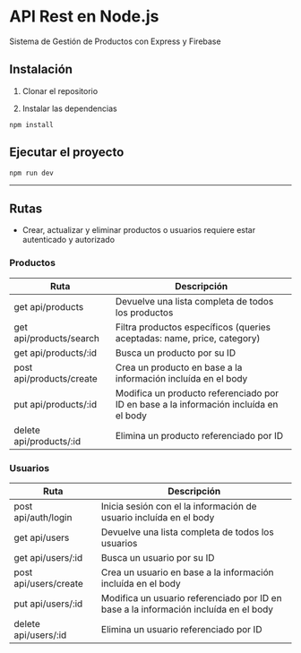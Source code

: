 # API Rest en Node.js

Sistema de Gestión de Productos con Express y Firebase

## Instalación

1. Clonar el repositorio

2. Instalar las dependencias

```shell
npm install
```

## Ejecutar el proyecto

```shell
npm run dev
```

---

## Rutas

- Crear, actualizar y eliminar productos o usuarios requiere estar autenticado y autorizado

### Productos

| Ruta                     | Descripción                                                                           |
| ------------------------ | ------------------------------------------------------------------------------------- |
| get api/products         | Devuelve una lista completa de todos los productos                                    |
| get api/products/search  | Filtra productos específicos (queries aceptadas: name, price, category)               |
| get api/products/:id     | Busca un producto por su ID                                                           |
| post api/products/create | Crea un producto en base a la información incluída en el body                         |
| put api/products/:id     | Modifica un producto referenciado por ID en base a la información incluída en el body |
| delete api/products/:id  | Elimina un producto referenciado por ID                                               |

### Usuarios

| Ruta                  | Descripción                                                                          |
| --------------------- | ------------------------------------------------------------------------------------ |
| post api/auth/login   | Inicia sesión con el la información de usuario incluída en el body                   |
| get api/users         | Devuelve una lista completa de todos los usuarios                                    |
| get api/users/:id     | Busca un usuario por su ID                                                           |
| post api/users/create | Crea un usuario en base a la información incluída en el body                         |
| put api/users/:id     | Modifica un usuario referenciado por ID en base a la información incluída en el body |
| delete api/users/:id  | Elimina un usuario referenciado por ID                                               |

